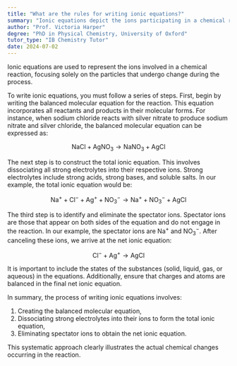 ```yaml
---
title: "What are the rules for writing ionic equations?"
summary: "Ionic equations depict the ions participating in a chemical reaction, highlighting only the particles that undergo changes during the process."
author: "Prof. Victoria Harper"
degree: "PhD in Physical Chemistry, University of Oxford"
tutor_type: "IB Chemistry Tutor"
date: 2024-07-02
---
```


Ionic equations are used to represent the ions involved in a chemical reaction, focusing solely on the particles that undergo change during the process.

To write ionic equations, you must follow a series of steps. First, begin by writing the balanced molecular equation for the reaction. This equation incorporates all reactants and products in their molecular forms. For instance, when sodium chloride reacts with silver nitrate to produce sodium nitrate and silver chloride, the balanced molecular equation can be expressed as:

$$
\text{NaCl} + \text{AgNO}_3 \rightarrow \text{NaNO}_3 + \text{AgCl}
$$

The next step is to construct the total ionic equation. This involves dissociating all strong electrolytes into their respective ions. Strong electrolytes include strong acids, strong bases, and soluble salts. In our example, the total ionic equation would be:

$$
\text{Na}^+ + \text{Cl}^- + \text{Ag}^+ + \text{NO}_3^- \rightarrow \text{Na}^+ + \text{NO}_3^- + \text{AgCl}
$$

The third step is to identify and eliminate the spectator ions. Spectator ions are those that appear on both sides of the equation and do not engage in the reaction. In our example, the spectator ions are $\text{Na}^+$ and $\text{NO}_3^-$. After canceling these ions, we arrive at the net ionic equation:

$$
\text{Cl}^- + \text{Ag}^+ \rightarrow \text{AgCl}
$$

It is important to include the states of the substances (solid, liquid, gas, or aqueous) in the equations. Additionally, ensure that charges and atoms are balanced in the final net ionic equation.

In summary, the process of writing ionic equations involves: 
1. Creating the balanced molecular equation,
2. Dissociating strong electrolytes into their ions to form the total ionic equation,
3. Eliminating spectator ions to obtain the net ionic equation.

This systematic approach clearly illustrates the actual chemical changes occurring in the reaction.
    
